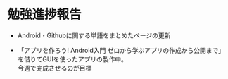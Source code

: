 # 勉強進捗報告

- Android・Githubに関する単語をまとめたページの更新</br>

- 「アプリを作ろう! Android入門 ゼロから学ぶアプリの作成から公開まで」を借りてGUIを使ったアプリの製作中。</br>
今週で完成させるのが目標</br>